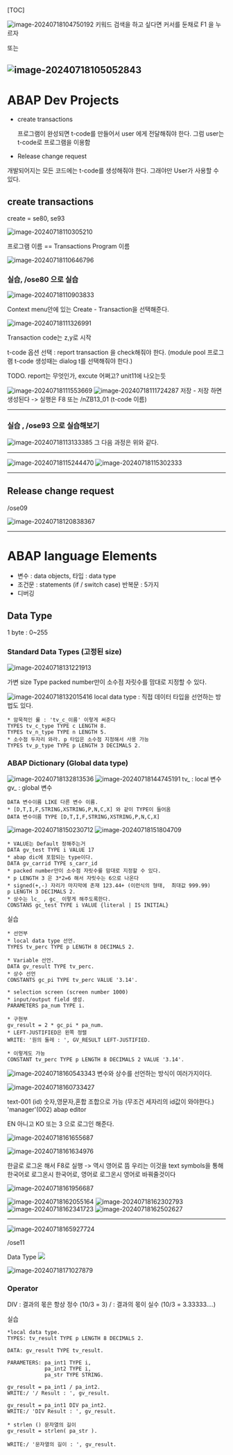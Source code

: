 [TOC]

![image-20240718104750192](./../img/image-20240718104750192-1721380305655-14.png)
키워드 검색을 하고 싶다면 커서를 둔채로 F1 을 누르자

또는

![image-20240718105052843](./../img/image-20240718105052843-1721380305655-17.png)
---

# ABAP Dev Projects

- create transactions

  프로그램이 완성되면 t-code를 만들어서 user 에게 전달해줘야 한다.
  그럼 user는 t-code로 프로그램을 이용함

- Release change request

개발되어지는 모든 코드에는 t-code를 생성해줘야 한다. 그래야만 User가 사용할 수 있다. 

## create transactions

create = se80, se93

![image-20240718110305210](./../img/image-20240718110305210-1721380305655-10.png)

프로그램 이름 == Transactions Program 이름

![image-20240718110646796](./../img/image-20240718110646796-1721380305655-9.png)

### 실습, /ose80 으로 실습

![image-20240718110903833](./../img/image-20240718110903833-1721380305655-13.png)

Context menu안에 있는 Create - Transaction을 선택해준다.

![image-20240718111326991](./../img/image-20240718111326991-1721380305655-11.png)

Transaction code는 z,y로 시작

t-code 옵션 선택 :
report transaction 을 check해줘야 한다. (module pool 프로그램 t-code 생성때는 dialog t를 선택해줘야 한다.)

TODO. report는 무엇인가, excute 어쩌고? unit11에 나오는듯

![image-20240718111553669](./../img/image-20240718111553669-1721380305655-12.png)
![image-20240718111724287](./../img/image-20240718111724287-1721380305655-15.png)
저장 - 저장 하면 생성된다 -> 실행은 F8 또는 /nZB13_01 (t-code 이름)

----

### 실습 , /ose93 으로 실습해보기

![image-20240718113133385](./../img/image-20240718113133385-1721380305655-16.png)
그 다음 과정은 위와 같다.

---

![image-20240718115244470](./../img/image-20240718115244470-1721380305655-18.png)
![image-20240718115302333](./../img/image-20240718115302333-1721380305655-19.png)

---

## Release change request

/ose09

![image-20240718120838367](./../img/image-20240718120838367-1721380305655-20.png)

----

# ABAP language Elements

- 변수 : data objects, 타입 : data type
- 조건문 : statements (if / switch case)
  반복문 : 5가지
- 디버깅

## Data Type

1 byte : 0~255

### Standard Data Types (고정된 size)

![image-20240718131221913](./../img/image-20240718131221913-1721280295679-13-1721380305655-21.png)

가변 size Type
packed number만이 소수점 자릿수를 맘대로 지정할 수 있다.

![image-20240718132015416](./../img/image-20240718132015416-1721280300078-15-1721380305656-34.png)
local data type : 직접 데이터 타입을 선언하는 방법도 있다.

```ABAP
* 암묵적인 룰 : 'tv_c_이름' 이렇게 써준다
TYPES tv_c_type TYPE c LENGTH 8.
TYPES tv_n_type TYPE n LENGTH 5.
* 소수점 두자리 와라. p 타입은 소수점 지정해서 사용 가능
TYPES tv_p_type TYPE p LENGTH 3 DECIMALS 2.
```

### ABAP Dictionary (Global data type)

![image-20240718132813536](./../img/image-20240718132813536-1721280304648-17-1721380305655-22.png)
![image-20240718144745191](./../img/image-20240718144745191-1721380305655-23.png)
tv_ : local 변수
gv_ : global 변수

```ABAP
DATA 변수이름 LIKE 다른 변수 이름.
* [D,T,I,F,STRING,XSTRING,P,N,C,X] 와 같이 TYPE이 들어옴
DATA 변수이름 TYPE [D,T,I,F,STRING,XSTRING,P,N,C,X]
```

![image-20240718150230712](./../img/image-20240718150230712-1721380305655-24.png)
![image-20240718151804709](./../img/image-20240718151804709-1721380305655-25.png)

```ABAP
* VALUE는 Default 정해주는거
DATA gv_test TYPE i VALUE 17
* abap dic에 포함되는 type이다.
DATA gv_carrid TYPE s_carr_id
* packed number만이 소수점 자릿수를 맘대로 지정할 수 있다.
* p LENGTH 3 은 3*2=6 해서 자릿수는 6으로 나온다
* signed(+,-) 자리가 마지막에 존재 123.44+ (이런식의 형태,  최대값 999.99)
p LENGTH 3 DECIMALS 2.
* 상수는 lc_ , gc_ 이렇게 해주도록한다.
CONSTANS gc_test TYPE i VALUE {literal | IS INITIAL}
```

실습

```ABAP
* 선언부
* local data type 선언.
TYPES tv_perc TYPE p LENGTH 8 DECIMALS 2.

* Variable 선언.
DATA gv_result TYPE tv_perc.
* 상수 선언
CONSTANTS gc_pi TYPE tv_perc VALUE '3.14'.

* selection screen (screen number 1000)
* input/output field 생성.
PARAMETERS pa_num TYPE i.

* 구현부
gv_result = 2 * gc_pi * pa_num.
* LEFT-JUSTIFIED은 왼쪽 정렬
WRITE: '원의 둘레 : ', GV_RESULT LEFT-JUSTIFIED.

* 이렇게도 가능
CONSTANT tv_perc TYPE p LENGTH 8 DECIMALS 2 VALUE '3.14'.
```

![image-20240718160543343](./../img/image-20240718160543343-1721380305655-26.png)
변수와 상수를 선언하는 방식이 여러가지이다.

![image-20240718160733427](./../img/image-20240718160733427-1721380305655-27.png)

text-001 (id) 숫자,영문자,혼합 조합으로 가능 (무조건 세자리의 id값이 와야한다.)
'manager'(002) abap editor

EN 아니고 KO 또는 3 으로 로그인 해준다.

![image-20240718161655687](./../img/image-20240718161655687-1721380305656-28.png)

![image-20240718161634976](./../img/image-20240718161634976-1721380305656-29.png)

한글로 로그온 해서 F8로 실행 -> 역시 영어로 뜸
우리는 이것을 text symbols을 통해 한국어로 로그온시 한국어로, 영어로 로그온시 영어로 바꿔줄것이다

![image-20240718161956687](./../img/image-20240718161956687-1721380305656-30.png)

![image-20240718162055164](./../img/image-20240718162055164-1721380305656-31.png)
![image-20240718162302793](./../img/image-20240718162302793-1721380305656-32.png)
![image-20240718162341723](./../img/image-20240718162341723-1721380305656-33.png)
![image-20240718162502627](./../img/image-20240718162502627-1721380305656-37.png)

---

![image-20240718165927724](./../img/image-20240718165927724-1721380305656-38.png)

/ose11

Data Type
![](./../img/image-20240718170147497-1721380305656-35.png)

![image-20240718171027879](./../img/image-20240718171027879-1721380305656-36.png)

### Operator

DIV : 결과의 몫은 항상 정수 (10/3 = 3)
/ : 결과의 몫이 실수 (10/3 = 3.33333....)

실습

```ABAP
*local data type.
TYPES: tv_result TYPE p LENGTH 8 DECIMALS 2.

DATA: gv_result TYPE tv_result.

PARAMETERS: pa_int1 TYPE i,
            pa_int2 TYPE i,
            pa_str TYPE STRING.

gv_result = pa_int1 / pa_int2.
WRITE:/ '/ Result : ', gv_result.

gv_result = pa_int1 DIV pa_int2.
WRITE:/ 'DIV Result : ', gv_result.

* strlen () 문자열의 길이
gv_result = strlen( pa_str ).

WRITE:/ '문자열의 길이 : ', gv_result.
```

